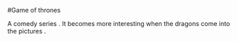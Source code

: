 #Game of thrones







A comedy series . It becomes more interesting when the dragons come into the pictures .